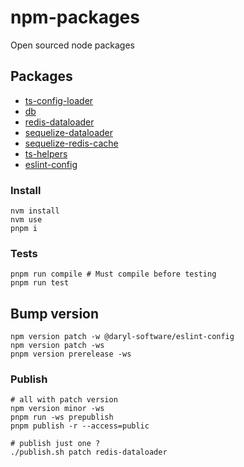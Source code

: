 # npm-packages
Open sourced node packages

## Packages
* [ts-config-loader](packages/ts-config-loader/README.md)
* [db](packages/db/README.md)
* [redis-dataloader](packages/redis-dataloader/README.md)
* [sequelize-dataloader](packages/sequelize-dataloader/README.md)
* [sequelize-redis-cache](packages/sequelize-redis-cache/README.md)
* [ts-helpers](packages/ts-helpers/README.md)
* [eslint-config](packages/eslint-config/README.md)


### Install
```shell
nvm install
nvm use
pnpm i
```

### Tests
```shell
pnpm run compile # Must compile before testing
pnpm run test
```

## Bump version
```shell
npm version patch -w @daryl-software/eslint-config
npm version patch -ws
pnpm version prerelease -ws
```

### Publish
```shell
# all with patch version
npm version minor -ws
pnpm run -ws prepublish
pnpm publish -r --access=public

# publish just one ?
./publish.sh patch redis-dataloader
```

